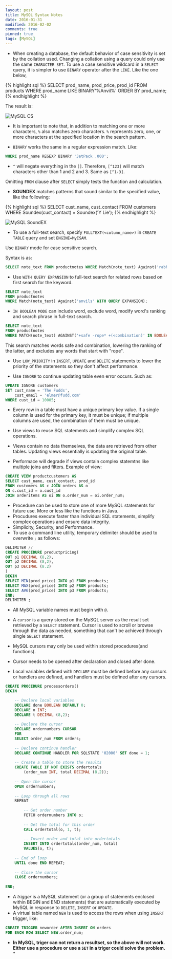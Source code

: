```yaml
---
layout: post
title: MySQL Syntax Notes
date: 2016-01-31
modified: 2016-02-02
comments: true
pinned: true
tags: [MySQL]
---
```


* When creating a database, the default behavior of case sensitivity is set by the collation used. Changing a collation using a query could only use the same ```CHARACTER SET```. 
To use a case sensitive wildcard in a ```SELECT``` query, it is simpler to use ```BINARY``` operator after the ```LIKE```. Like the one below,

{% highlight sql %}
SELECT prod_name, prod_price, prod_id FROM products 
WHERE prod_name LIKE BINARY'%Anvil%'
ORDER BY prod_name;
{% endhighlight %}

The result is:

![MySQL CS]({{site.url}}/img/mysql-cs.png)

* It is important to note that, in addition to matching one or more characters, ```%``` also matches zero characters. ```%``` represents zero, one, or more characters at the specified location in the search pattern.

* ```BINARY``` works the same in a regular expression match. Like:

~~~ sql
WHERE prod_name REGEXP BINARY 'JetPack .000';
~~~


* ```^``` will negate everything in the ```[]```. Therefore, ```[^123]``` will match characters other than 1 and 2 and 3. Same as ```[^1-3]```.

Omitting ```FROM``` clause after ```SELECT``` simply tests the function and calculation. 

* **SOUNDEX** matches patterns that sound similar to the specified value, like the following:

{% highlight sql %}
SELECT cust_name, cust_contact
FROM customers
WHERE Soundex(cust_contact) = Soundex('Y Lie');
{% endhighlight %}


![MySQL SoundEX]({{site.url}}/img/mysql-sex.png)

* To use a full-text search, specify ```FULLTEXT(<column_name>)``` in ```CREATE TABLE``` query and set ```ENGINE=MyISAM```. 

Use ```BINARY``` mode for case sensitive search. 

Syntax is as: 

~~~ sql
SELECT note_text FROM productnotes WHERE Match(note_text) Against('rabbit');
~~~

* Use ```WITH QUERY EXPANSION``` to full-text search for related rows based on first search for the keyword. 

~~~ sql
SELECT note_text 
FROM productnotes 
WHERE Match(note_text) Against('anvils' WITH QUERY EXPANSION);
~~~

* ```IN BOOLEAN MODE``` can include word, exclude word, modify word's ranking and search phrase in full-text search. 

~~~ sql
SELECT note_text
FROM productnotes
WHERE MATCH(note_text) AGAINST('+safe -rope* +(<combination)' IN BOOLEAN MODE);
~~~

This search matches words safe and combination, lowering the ranking of the latter, and excludes any words that start with "rope". 

* Use ```LOW_PRIORITY``` in ```INSERT```, ```UPDATE``` and ```DELETE``` statements to lower the priority of the statements so they don't affect performance. 

* Use ```IGNORE``` to continue updating table even error occurs. Such as:

~~~ sql
UPDATE IGNORE customers
SET cust_name = 'The Fudds',
    cust_email = 'elmer@fudd.com'
WHERE cust_id = 10005;
~~~

* Every row in a table must have a unique primary key value. If a single column is used for the primary key, it must be unique; if multiple columns are used, the combination of them must be unique.

* Use views to reuse SQL statements and simplify complex SQL operations. 
* Views contain no data themselves, the data are retrieved from other tables. Updating views essentially is updating the original table. 
* Performace will degrade if views contain complex statemtns like multiple joins and filters. 
Example of view:

~~~ sql
CREATE VIEW productcustomers AS
SELECT cust_name, cust_contact, prod_id 
FROM customers AS c JOIN orders AS o
ON c.cust_id = o.cust_id
JOIN orderitems AS oi ON o.order_num = oi.order_num;
~~~

* Procedure can be used to store one of more MySQL statements for future use. More or less like the functions in Java.
* Procudures execute faster than individual SQL statements, simplify complex operations and ensure data integrity. 
* Simplicity, Security, and Performance. 
* To use a command line utility, temporary delimiter should be used to overwrite ```;``` as follows:

~~~ sql
DELIMITER //
CREATE PROCEDURE productpricing(
OUT p1 DECIMAL (8,2),
OUT p2 DECIMAL (8,2),
OUT p3 DECIMAL (8.2)
)
BEGIN
SELECT MIN(prod_price) INTO p1 FROM products;
SELECT MAX(prod_price) INTO p2 FROM products;
SELECT AVG(prod_price) INTO p3 FROM products;
END;
DELIMITER ;
~~~

* All MySQL variable names must begin with ```@```.

* A ```cursor``` is a query stored on the MySQL server as the result set retrieved by a ```SELECT``` statement. Cursor is used to scroll or browse through the data as needed, something that can't be achieved through single ```SELECT``` statement. 
* MySQL cursors may only be used within stored procedures(and functions).
* Cursor needs to be opened after declaration and closed after done. 
* Local variables defined with ```DECLARE``` must be defined before any cursors or handlers are defined, and handlers must be defined after any cursors.

~~~ sql
CREATE PROCEDURE processorders()
BEGIN

	-- Declare local variables
    DECLARE done BOOLEAN DEFAULT 0;
    DECLARE o INT;
    DECLARE t DECIMAL (8,2);
    
    -- Declare the cursor
    DECLARE ordernumbers CURSOR
    FOR
    SELECT order_num FROM orders;
	
    -- Declare continue handler
    DECLARE CONTINUE HANDLER FOR SQLSTATE '02000' SET done = 1;
    
    -- Create a table to store the results
    CREATE TABLE IF NOT EXISTS ordertotals
		(order_num INT, total DECIMAL (8,2));
        
	-- Open the cursor
    OPEN ordernumbers;
    
    -- Loop through all rows
    REPEAT
		
        -- Get order number
        FETCH ordernumbers INTO o;
        
        -- Get the total for this order
        CALL ordertotal(o, 1, t);
        
        -- Insert order and total into ordertotals
        INSERT INTO ordertotals(order_num, total)
        VALUES(o, t);
        
	-- End of loop
    UNTIL done END REPEAT;
    
    -- Close the cursor
    CLOSE ordernumbers;
    
END;
~~~

* A *trigger* is a MySQL statement (or a group of statements enclosed within BEGIN and END statements) that are automatically executed by MySQL in response to ```DELETE```, ```INSERT``` or ```UPDATE```.
* A virtual table named ```NEW``` is used to access the rows when using ```INSERT``` trigger, like:

~~~ sql
CREATE TRIGGER neworder AFTER INSERT ON orders
FOR EACH ROW SELECT NEW.order_num;
~~~

* **In MySQL, triger can not return a resultset, so the above will not work. Either use a procedure or use a ```SET``` in a triger could solve the problem.** *